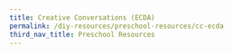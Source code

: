 ```yaml
---
title: Creative Conversations (ECDA)
permalink: /diy-resources/preschool-resources/cc-ecda
third_nav_title: Preschool Resources
---
```

